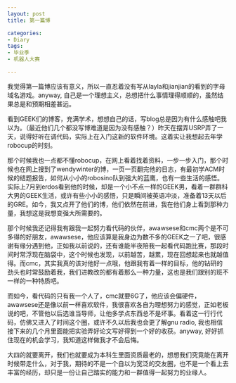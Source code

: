 ```yaml
---
layout: post
title: 第一篇博

categories:
- Diary
tags:
- 毕业季
- 机器人大赛

---
```


我觉得第一篇博应该有意义，所以一直忍着没有写从layla和jianjian的看到的字母域名游戏。anyway, 自己是一个理想主义，总想把什么事情理得顺顺的，虽然结果总是和预期相差甚远。

看到GEEK们的博客，充满学术，想想自己的话，写blog总是因为有什么感触吧我以为。（最近他们几个都没写博难道是因为没有感触？）昨天在摆弄USRP弄了一天，说得好听在调代码，实际上在入门这新的软件环境。这着实让我想起去年学robocup的时刻。

那个时候我也一点都不懂robocup，在网上看着找着资料，一步一步入门，那个时候也在网上搜到了wendywinter的博，一页一页翻完他的日志，有最初学ACM时候的结题报告，如何从小小的robosino队到强大的蓝鹰，也有一些生活的感悟。实际上7月到erdos看到他的时候，却是一个小不点一样的GEEK男，看着一群群科大男的GEEK生活，或许有些小小的感悟，只是瞬间被英语冲淡，准备着13天以后的GRE。如今，我又点开了他们的博，他们依然在前进，我在他们身上看到那种力量，我想这是我想变强大所需要的。

那个时候我还记得我有跟我一起努力看代码的伙伴，awawsese和cmc两个是不可多得的好朋友，awawsese，他应该算是我身边为数不多的GEEK之一了吧，很感谢有缘分遇到他，正如我以前说的，还有谁能半夜陪我一起看代码跑比赛，那段时间时常浮现在脑袋中，这个时候也发现，以前越苦，越累，现在回想起来也就越值得。而cmc，其实我真的该对他好一点哦，他跟我有着一样的目标，他的钻研的劲头也时常鼓励着我，我们进教改的都有着那么一种力量，这也是我们跟别的班不一样的一种特质吧。

而如今，看代码的只有我一个人了，cmc就要6G了，他应该会偏硬件，awawsese还是像以前一样喜欢软件，我很喜欢各自为理想努力的感觉，正如老板说的吧，不管他以后选谁当导师，让他多学点东西总不是坏事。看着这一行行代码，仿佛又进入了时间这个圈，或许不久以后我也会更了解gnu radio, 我也相信接下来的几个月里面能把实验弄好论文写好得到一个好的收获。anyway, 好好抓住现在的机会学习，我知道这样做我才不会后悔。

大四的就要离开，我们也就要成为本科生里面资质最老的，想想我们究竟能在离开时候带走什么，对于我，期待的不是一个自以为宽泛的交友圈，也不是一个看上去丰富的经历，却只是一份让自己踏实的能力和一群值得一起努力的业缘人。